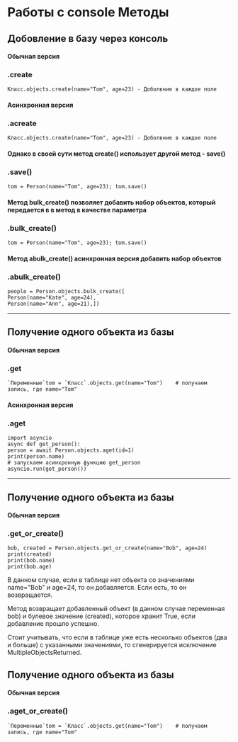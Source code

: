 # Работы с console Методы

## Добовление в базу через консоль

#### Обычная версия
### .create
    Класс.objects.create(name="Tom", age=23) - Доболвние в каждое поле

#### Асинхронная версия
### .acreate
    Класс.objects.create(name="Tom", age=23) - Доболвние в каждое поле

#### Однако в своей сути метод create() использует другой метод - save()
### .save()
    tom = Person(name="Tom", age=23); tom.save()

#### Метод bulk_create() позволяет добавить набор объектов, который передается в в метод в качестве параметра
### .bulk_create()
    tom = Person(name="Tom", age=23); tom.save()

#### Метод abulk_create() асинхронная версия добавить набор объектов
### .abulk_create()
    people = Person.objects.bulk_create([
    Person(name="Kate", age=24),
    Person(name="Ann", age=21),])


----

## Получение одного объекта из базы

#### Обычная версия
### .get
    `Переменные`tom = `Класс`.objects.get(name="Tom")    # получаем запись, где name="Tom"

#### Асинхронная версия
### .aget
    import asyncio
    async def get_person():
    person = await Person.objects.aget(id=1)
    print(person.name)
    # запускаем асинхронную функцию get_person
    asyncio.run(get_person())


----

## Получение одного объекта из базы
#### Обычная версия
### .get_or_create()
    bob, created = Person.objects.get_or_create(name="Bob", age=24)
    print(created)
    print(bob.name)
    print(bob.age)

В данном случае, если в таблице нет объекта со значениями name="Bob" и age=24, то он добавляется. Если есть, то он возвращается.

Метод возвращает добавленный объект (в данном случае переменная bob) и булевое значение (created), которое хранит True, если добавление прошло успешно.

Стоит учитывать, что если в таблице уже есть несколько объектов (два и больше) с указанными значениями, то сгенерируется исключение MultipleObjectsReturned.

## Получение одного объекта из базы
#### Обычная версия
### .aget_or_create()
    `Переменные`tom = `Класс`.objects.get(name="Tom")    # получаем запись, где name="Tom"

